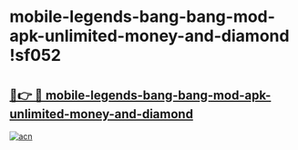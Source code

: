 # mobile-legends-bang-bang-mod-apk-unlimited-money-and-diamond !sf052

# <h2><a href="https://73og7s.esa.edu.pl?title=mobile-legends-bang-bang-mod-apk-unlimited-money-and-diamond&ref=sf052">🔗👉 🔴 mobile-legends-bang-bang-mod-apk-unlimited-money-and-diamond</a></h2>

[![acn](https://github.com/user-attachments/assets/0f9c940e-d8b0-45ae-aac7-cd30a18b3e1c)](https://73og7s.esa.edu.pl?title=mobile-legends-bang-bang-mod-apk-unlimited-money-and-diamond&ref=sf052)

